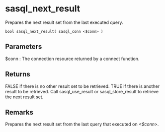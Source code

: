 <!-- loio3bdfa2416c5f1014801f890836d764f1 -->

# sasql\_next\_result

Prepares the next result set from the last executed query.



```
bool sasql_next_result( sasql_conn <$conn> )
```



## Parameters

$conn
:   The connection resource returned by a connect function.



## Returns

FALSE if there is no other result set to be retrieved. TRUE if there is another result to be retrieved. Call sasql\_use\_result or sasql\_store\_result to retrieve the next result set.



## Remarks

Prepares the next result set from the last query that executed on *<$conn\>*.

